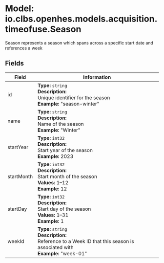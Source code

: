 # Model: io.clbs.openhes.models.acquisition.timeofuse.Season

Season represents a season which spans across a specific start date and references a week

## Fields

| Field | Information |
| --- | --- |
| id | <b>Type:</b> `string`<br><b>Description:</b><br>Unique identifier for the season<br><b>Example:</b> "season-winter" |
| name | <b>Type:</b> `string`<br><b>Description:</b><br>Name of the season<br><b>Example:</b> "Winter" |
| startYear | <b>Type:</b> `int32`<br><b>Description:</b><br>Start year of the season<br><b>Example:</b> 2023 |
| startMonth | <b>Type:</b> `int32`<br><b>Description:</b><br>Start month of the season<br><b>Values:</b> 1–12<br><b>Example:</b> 12 |
| startDay | <b>Type:</b> `int32`<br><b>Description:</b><br>Start day of the season<br><b>Values:</b> 1–31<br><b>Example:</b> 1 |
| weekId | <b>Type:</b> `string`<br><b>Description:</b><br>Reference to a Week ID that this season is associated with<br><b>Example:</b> "week-01" |

